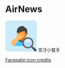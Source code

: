 # AirNews

<img src="app/src/main/res/mipmap-xhdpi/icon.png" width="100">
空汙小幫手

<a href="https://icons8.com/icon/12128/Facepalm">Facepalm icon credits</a>
